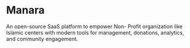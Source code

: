 # Manara
An open-source SaaS platform to empower Non- Profit organization like Islamic centers with modern tools for management, donations, analytics, and community engagement.
